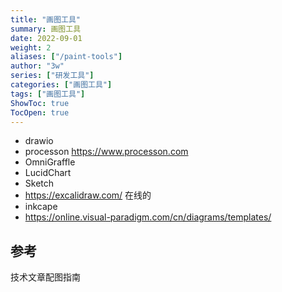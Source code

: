 ```yaml
---
title: "画图工具"
summary: 画图工具
date: 2022-09-01
weight: 2
aliases: ["/paint-tools"]
author: "3w"
series: ["研发工具"]
categories: ["画图工具"]
tags: ["画图工具"]
ShowToc: true
TocOpen: true
---
```


+ drawio
+ processon
       https://www.processon.com
+ OmniGraffle
+ LucidChart
+ Sketch
+ https://excalidraw.com/  在线的
+ inkcape
+ https://online.visual-paradigm.com/cn/diagrams/templates/

## 参考
技术文章配图指南